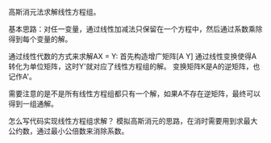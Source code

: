 高斯消元法求解线性方程组。

基本思路：对任一变量，通过线性加减法只保留在一个方程中，然后通过系数乘除得到每个变量的解。

通过线性代数的方式来求解AX = Y:
首先构造增广矩阵[A Y]
通过线性变换使得A转化为单位矩阵，这时Y'就对应了线性方程组的解。
变换矩阵K是A的逆矩阵，也记作A'。

需要注意的是不是所有线性方程组都只有一个解，如果A不存在逆矩阵，最终可以得到一组通解。

怎么写代码实现线性方程组求解？
模拟高斯消元的思路，在消时需要用到求最大公约数，通过最小公倍数来消除系数。
